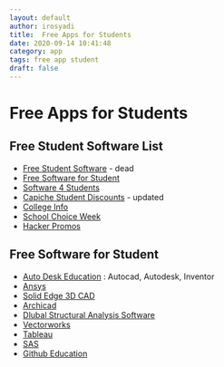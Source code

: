 ```yaml
---
layout: default
author: irosyadi
title:  Free Apps for Students
date: 2020-09-14 10:41:48
category: app
tags: free app student
draft: false
---
```


# Free Apps for Students

## Free Student Software List
- [Free Student Software](https://freestudentsoftware.com/) - dead
- [Free Software for Student](https://onthehub.com/product-category/free-software/)
- [Software 4 Students](https://www.software4students.co.uk/)
- [Capiche Student Discounts](https://capiche.com/e/student-software-discounts) - updated
- [College Info](https://collegeinfogeek.com/student-discounts/)
- [School Choice Week](https://schoolchoiceweek.com/keep-learning/)
- [Hacker Promos](https://www.hackerpromos.com/)

## Free Software for Student
- [Auto Desk Education](https://www.autodesk.com/education/free-software/featured) : Autocad, Autodesk, Inventor
- [Ansys](https://www.ansys.com/academic)
- [Solid Edge 3D CAD](https://www.plm.automation.siemens.com/plmapp/education/solid-edge/en_us/free-software/student)
- [Archicad](https://myarchicad.com/)
- [Dlubal Structural Analysis Software](https://www.dlubal.com/en/education/students/free-structural-analysis-software-for-students)
- [Vectorworks](https://www.vectorworks.net/en-US/education)
- [Tableau](https://www.tableau.com/academic/teaching)
- [SAS](https://www.sas.com/en_us/learn/academic-programs/educators.html)
- [Github Education](https://education.github.com/pack)